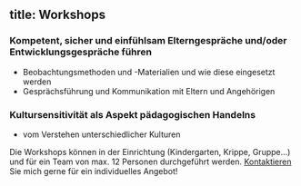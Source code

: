 title: Workshops
---

### Kompetent, sicher und einfühlsam Elterngespräche und/oder Entwicklungsgespräche führen
- Beobachtungsmethoden und -Materialien und wie diese eingesetzt werden
- Gesprächsführung und Kommunikation mit Eltern und Angehörigen

### Kultursensitivität als Aspekt pädagogischen Handelns
- vom Verstehen unterschiedlicher Kulturen

Die Workshops können in der Einrichtung (Kindergarten, Krippe, Gruppe...) und für ein Team von max. 12 Personen durchgeführt werden. [Kontaktieren](/kontakt/) Sie mich gerne für ein individuelles Angebot! 
